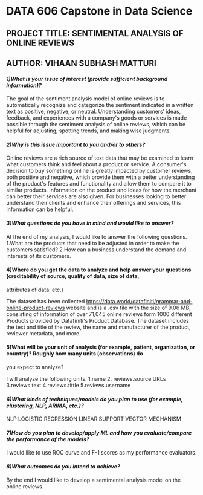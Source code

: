 # DATA 606 Capstone in Data Science
## PROJECT TITLE: SENTIMENTAL ANALYSIS OF ONLINE REVIEWS
## AUTHOR: VIHAAN SUBHASH MATTURI

#### _1)What is your issue of interest (provide sufficient background information)?_

The goal of the sentiment analysis model of online reviews is to automatically recognize and categorize the sentiment indicated in a written text as positive, negative, or neutral. Understanding customers’ ideas, feedback, and experiences with a company's goods or services is made possible through the sentiment analysis of online reviews, which can be helpful for adjusting, spotting trends, and making wise judgments.

#### _2)Why is this issue important to you and/or to others?_

Online reviews are a rich source of text data that may be examined to learn what customers think and feel about a product or service. A consumer's decision to buy something online is greatly impacted by customer reviews, both positive and negative, which provide them with a better understanding of the product's features and functionality and allow them to compare it to similar products. Information on the product and ideas for how the merchant can better their services are also given. For businesses looking to better understand their clients and enhance their offerings and services, this information can be helpful.

#### _3)What questions do you have in mind and would like to answer?_

At the end of my analysis, I would like to answer the following questions.
        1.What are the products that need to be adjusted in order to make the customers satisfied?
        2.How can a business understand the demand and interests of its customers.

#### 4)Where do you get the data to analyze and help answer your questions (creditability of source, quality of data, size of data, 
attributes of data. etc.)

The dataset has been collected https://data.world/datafiniti/grammar-and-online-product-reviews website and is a .csv file with the size of 9.06 MB, consisting of information of over 71,045 online reviews form 1000 different Products provided by Datafiniti's Product Database. The dataset includes the text and title of the review, the name and manufacturer of the product, reviewer metadata, and more.

#### 5)What will be your unit of analysis (for example, patient, organization, or country)? Roughly how many units (observations) do 
  you expect to analyze?

I will analyze the following units.
        1.name
        2. reviews.source URLs
        3.reviews.text
        4.reviews.tittle
        5.reviews.username

#### _6)What kinds of techniques/models do you plan to use (for example, clustering, NLP, ARIMA, etc.)?_

NLP
LOGISTIC REGRESSION
LINEAR SUPPORT VECTOR MECHANISM

#### _7)How do you plan to develop/apply ML and how you evaluate/compare the performance of the models?_

I would like to use ROC curve and F-1 scores as my performance evaluators.

#### _8)What outcomes do you intend to achieve?_

By the end I would like to develop a sentimental analysis model on the online reviews.


